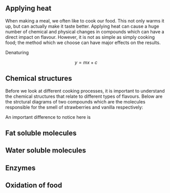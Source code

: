 ## Applying heat

When making a meal, we often like to cook our food. This not only warms it up, but can actually make it taste better. Applying heat can cause a huge number of chemical and physical changes in compounds which can have a direct impact on flavour. However, it is not as simple as simply cooking food; the method which we choose can have major effects on the results.

Denaturing

<!-- $$U\_{n+1} = 2U\_n + 4$$ -->

$$y = mx + c$$

## Chemical structures

Before we look at different cooking processes, it is important to understand the chemical structures that relate to different types of flavours. Below are the strctural diagrams of two compounds which are the molecules responsible for the smell of strawberries and vanilla respectively:

<!-- Insert diagrams -->

An important difference to notice here is

## Fat soluble molecules

## Water soluble molecules

## Enzymes

## Oxidation of food
